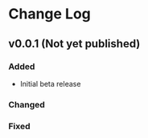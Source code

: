 # Change Log

## v0.0.1 (Not yet published)

### Added

- Initial beta release

### Changed

### Fixed

